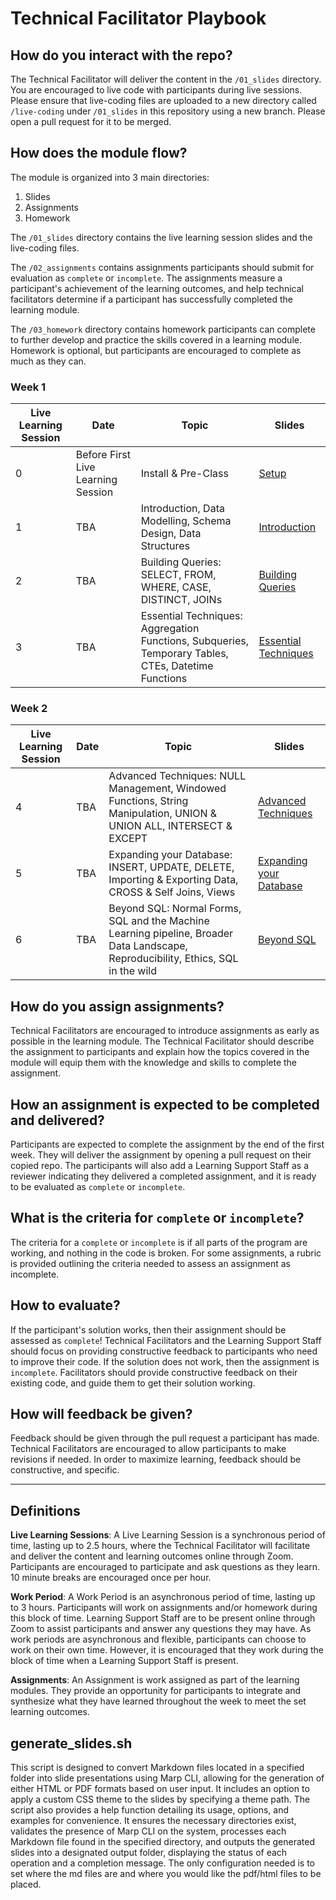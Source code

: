 # Technical Facilitator Playbook

## How do you interact with the repo?
The Technical Facilitator will deliver the content in the `/01_slides` directory. You are encouraged to live code with participants during live sessions. Please ensure that live-coding files are uploaded to a new directory called `/live-coding` under `/01_slides` in this repository using a new branch. Please open a pull request for it to be merged.

## How does the module flow?
The module is organized into 3 main directories:
1. Slides
2. Assignments
3. Homework

The `/01_slides` directory contains the live learning session slides and the live-coding files.

The `/02_assignments` contains assignments participants should submit for evaluation as  `complete` or `incomplete`. The assignments measure a participant's achievement of the learning outcomes, and help technical facilitators determine if a participant has successfully completed the learning module. 

The `/03_homework` directory contains homework participants can complete to further develop and practice the skills covered in a learning module. Homework is optional, but participants are encouraged to complete as much as they can.

### Week 1

| Live Learning Session | Date | Topic | Slides |
| --- | --- | --- | --- |
| 0 | Before First Live Learning Session | Install & Pre-Class | [Setup](https://github.com/UofT-DSI/sql/blob/main/05_sql/sqlite_setup/sqlite_setup.md) |
| 1 | TBA | Introduction, Data Modelling, Schema Design, Data Structures | [Introduction](https://github.com/UofT-DSI/sql/blob/main/01_slides/slides_01.pdf) |
| 2 | TBA | Building Queries: SELECT, FROM, WHERE, CASE, DISTINCT, JOINs | [Building Queries](https://github.com/UofT-DSI/sql/blob/main/01_slides/slides_02.pdf) |
| 3 | TBA | Essential Techniques: Aggregation Functions, Subqueries, Temporary Tables, CTEs, Datetime Functions | [Essential Techniques](https://github.com/UofT-DSI/sql/blob/main/01_slides/slides_03.pdf)|

### Week 2

| Live Learning Session | Date | Topic | Slides |
| --- | --- | --- | --- |
| 4 | TBA | Advanced Techniques: NULL Management, Windowed Functions, String Manipulation, UNION & UNION ALL, INTERSECT & EXCEPT | [Advanced Techniques](https://github.com/UofT-DSI/sql/blob/main/01_slides/slides_04.pdf) |
| 5 | TBA | Expanding your Database: INSERT, UPDATE, DELETE, Importing & Exporting Data, CROSS & Self Joins, Views | [Expanding your Database]() |
| 6 | TBA | Beyond SQL: Normal Forms, SQL and the Machine Learning pipeline, Broader Data Landscape, Reproducibility, Ethics, SQL in the wild | [Beyond SQL]() |

## How do you assign assignments?
Technical Facilitators are encouraged to introduce assignments as early as possible in the learning module. The Technical Facilitator should describe the assignment to participants and explain how the topics covered in the module will equip them with the knowledge and skills to complete the assignment. 

## How an assignment is expected to be completed and delivered?
Participants are expected to complete the assignment by the end of the first week. They will deliver the assignment by opening a pull request on their copied repo. The participants will also add a Learning Support Staff as a reviewer indicating they delivered a completed assignment, and it is ready to be evaluated as `complete` or `incomplete`.

## What is the criteria for `complete` or `incomplete`?
The criteria for a `complete` or `incomplete` is if all parts of the program are working, and nothing in the code is broken. For some assignments, a rubric is provided outlining the criteria needed to assess an assignment as incomplete.

## How to evaluate?
If the participant's solution works, then their assignment should be assessed as `complete`! Technical Facilitators and the Learning Support Staff should focus on providing constructive feedback to participants who need to improve their code. If the solution does not work, then the assignment is `incomplete`. Facilitators should provide constructive feedback on their existing code, and guide them to get their solution working.

## How will feedback be given?
Feedback should be given through the pull request a participant has made. Technical Facilitators are encouraged to allow participants to make revisions if needed. In order to maximize learning, feedback should be constructive, and specific.

<hr>

## Definitions
**Live Learning Sessions**: A Live Learning Session is a synchronous period of time, lasting up to 2.5 hours, where the Technical Facilitator will facilitate and deliver the content and learning outcomes online through Zoom. Participants are encouraged to participate and ask questions as they learn. 10 minute breaks are encouraged once per hour.

**Work Period**: A Work Period is an asynchronous period of time, lasting up to 3 hours. Participants will work on assignments and/or homework during this block of time. Learning Support Staff are to be present online through Zoom to assist participants and answer any questions they may have. As work periods are asynchronous and flexible, participants can choose to work on their own time. However, it is encouraged that they work during the block of time when a Learning Support Staff is present.

**Assignments**: An Assignment is work assigned as part of the learning modules. They provide an opportunity for participants to integrate and synthesize what they have learned throughout the week to meet the set learning outcomes.

## generate_slides.sh

This script is designed to convert Markdown files located in a specified folder into slide presentations using Marp CLI, allowing for the generation of either HTML or PDF formats based on user input. It includes an option to apply a custom CSS theme to the slides by specifying a theme path. The script also provides a help function detailing its usage, options, and examples for convenience. It ensures the necessary directories exist, validates the presence of Marp CLI on the system, processes each Markdown file found in the specified directory, and outputs the generated slides into a designated output folder, displaying the status of each operation and a completion message. The only configuration needed is to set where the md files are and where you would like the pdf/html files to be placed.
